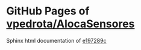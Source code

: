 GitHub Pages of [vpedrota/AlocaSensores](https://github.com/vpedrota/AlocaSensores.git)
===
Sphinx html documentation of [e197289c](https://github.com/vpedrota/AlocaSensores/tree/e197289ce5b72b35fc896bd5d0aafcb047ff879f)
